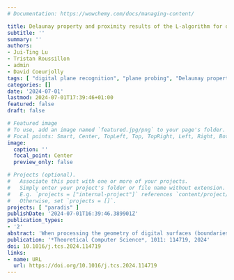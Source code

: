 ```yaml
---
# Documentation: https://wowchemy.com/docs/managing-content/

title: Delaunay property and proximity results of the L-algorithm for digital plane probing
subtitle: ''
summary: ''
authors:
- Jui-Ting Lu
- Tristan Roussillon
- admin
- David Coeurjolly
tags: [ "digital plane recognition", "plane probing", "Delaunay property", "3D" ]
categories: []
date: '2024-07-01'
lastmod: 2024-07-01T17:39:46+01:00
featured: false
draft: false

# Featured image
# To use, add an image named `featured.jpg/png` to your page's folder.
# Focal points: Smart, Center, TopLeft, Top, TopRight, Left, Right, BottomLeft, Bottom, BottomRight.
image:
  caption: ''
  focal_point: Center
  preview_only: false

# Projects (optional).
#   Associate this post with one or more of your projects.
#   Simply enter your project's folder or file name without extension.
#   E.g. `projects = ["internal-project"]` references `content/project/deep-learning/index.md`.
#   Otherwise, set `projects = []`.
projects: [ "paradis" ]
publishDate: '2024-07-01T16:39:46.389901Z'
publication_types:
- '2'
abstract: 'When processing the geometry of digital surfaces (boundaries of voxel sets), linear local structures such as pieces of digital planes play an important role. To capture such geometrical features, plane-probing algorithms have demonstrated their strength: starting from an initial triangle, the digital structure is locally probed to expand the triangle approximating the plane parameters more and more precisely (converging to the exact parameters for infinite digital planes). Among the different plane-probing algorithms, the L-algorithm is a plane-probing algorithm variant which takes into account a generally larger neighborhood of points for its update process. We show in this paper that this algorithm has the advantage to guarantee the so-called Delaunay property of the set of probing points, which has interesting consequences: it provides a minimal basis of the plane and guarantees an as-local-as-possible computation.'
publication: '*Theoretical Computer Science*, 1011: 114719, 2024'
doi: 10.1016/j.tcs.2024.114719
links:
- name: URL
  url: https://doi.org/10.1016/j.tcs.2024.114719
---
```

